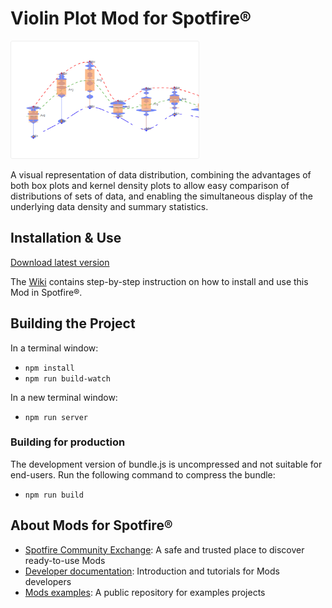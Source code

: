 # Violin Plot Mod for Spotfire®

<img src="assets/violin.png" width="60%"/>

A visual representation of data distribution, combining the advantages of both box plots and kernel density plots to allow easy comparison of distributions of sets of data, and enabling the simultaneous display of the underlying data density and summary statistics.

## Installation & Use

[Download latest version](https://github.com/spotfiresoftware/spotfire-mod-violin/releases)

The [Wiki](https://github.com/spotfiresoftware/spotfire-mod-violin/wiki) contains step-by-step instruction on how to install and use this Mod in Spotfire®.

## Building the Project

In a terminal window:
- `npm install`
- `npm run build-watch`

In a new terminal window:
- `npm run server`

### Building for production

The development version of bundle.js is uncompressed and not suitable for end-users. Run the following command to compress the bundle:
- `npm run build`

## About Mods for Spotfire®
-   [Spotfire Community Exchange](https://community.spotfire.com/files/): A safe and trusted place to discover ready-to-use Mods
-   [Developer documentation](https://spotfiresoftware.github.io/spotfire-mods/docs/): Introduction and tutorials for Mods developers
-   [Mods examples](https://github.com/TIBCOSoftware/spotfire-mods/): A public repository for examples projects
